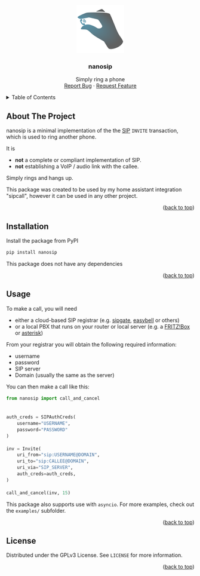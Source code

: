 <!-- Improved compatibility of back to top link: See: https://github.com/othneildrew/Best-README-Template/pull/73 -->
<a name="readme-top"></a>


<!-- PROJECT LOGO -->
<br />
<div align="center">
  <a href="https://github.com/philipp-fischer/nanosip">
    <img src="images/logo.png" alt="Logo" width="128" height="128">
  </a>

<h3 align="center">nanosip</h3>
  <p align="center">
    Simply ring a phone
    <br />
    <a href="https://github.com/philipp-fischer/nanosip/issues">Report Bug</a>
    ·
    <a href="https://github.com/philipp-fischer/nanosip">Request Feature</a>
  </p>
</div>



<!-- TABLE OF CONTENTS -->
<details>
  <summary>Table of Contents</summary>
  <ol>
    <li><a href="#about-the-project">About The Project</a></li>
    <li><a href="#installation">Installation</a></li>
    <li><a href="#usage">Usage</a></li>
    <li><a href="#license">License</a></li>
  </ol>
</details>



## About The Project

nanosip is a minimal implementation of the the [SIP](https://datatracker.ietf.org/doc/html/rfc3261) `INVITE` transaction, which is used to ring another phone.

It is 

- **not** a complete or compliant implementation of SIP.
- **not** establishing a VoIP / audio link with the callee.

Simply rings and hangs up.

This package was created to be used by my home assistant integration "sipcall", however it can be used in any other project.

<p align="right">(<a href="#readme-top">back to top</a>)</p>


## Installation


Install the package from PyPI
```sh
pip install nanosip
```
This package does not have any dependencies

<p align="right">(<a href="#readme-top">back to top</a>)</p>


## Usage

To make a call, you will need

- either a cloud-based SIP registrar (e.g. [sipgate](https://www.sipgate.de/), [easybell](https://www.easybell.de/) or others)
- or a local PBX that runs on your router or local server (e.g. a [FRITZ!Box](https://avm.de/service/wissensdatenbank/dok/FRITZ-Box-7590/42_IP-Telefon-an-FRITZ-Box-anmelden-und-einrichten/) or [asterisk](https://www.asterisk.org/))

From your registrar you will obtain the following required information:

- username
- password
- SIP server
- Domain (usually the same as the server)

You can then make a call like this:

```python
from nanosip import call_and_cancel


auth_creds = SIPAuthCreds(
    username="USERNAME",
    password="PASSWORD"
)

inv = Invite(
    uri_from="sip:USERNAME@DOMAIN",
    uri_to="sip:CALLEE@DOMAIN",
    uri_via="SIP_SERVER",
    auth_creds=auth_creds,
)

call_and_cancel(inv, 15)
```

This package also supports use with `asyncio`. For more examples, check out the `examples/` subfolder.

<p align="right">(<a href="#readme-top">back to top</a>)</p>


## License

Distributed under the GPLv3 License. See `LICENSE` for more information.

<p align="right">(<a href="#readme-top">back to top</a>)</p>

